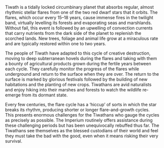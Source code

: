 Tiwath is a tidally locked circumbinary planet that absorbs regular, almost rhythmic stellar flares from one of the two red dwarf stars that it orbits. The flares, which occur every 15–18 years, cause immense fires in the twilight band, virtually levelling its forests and evaporating seas and marshlands. Without fail, this event is followed by an upwelling of convection currents that carry nutrients from the dark side of the planet to replenish the scorched lands. New trees, foliage and animal life grow at a miraculous rate and are typically restored within one to two years.

The people of Tiwath have adapted to this cycle of creative destruction, moving to deep subterranean hovels during the flares and taking with them a bounty of agricultural products grown during the fertile years between each cycle. They carefully monitor the progress of the flares while underground and return to the surface when they are over. The return to the surface is marked by glorious festivals followed by the building of new habitations and the planting of new crops. Tiwathans are avid naturalists and enjoy hiking into their marshes and forests to watch the wildlife re-emerge from its dormant state.

Every few centuries, the flare cycle has a ‘hiccup’ of sorts in which the star breaks its rhythm, producing shorter or longer flare-and-growth cycles. This presents enormous challenges for the Tiwathans who gauge the cycles as precisely as possible. The Imperium routinely offers assistance during these challenging periods but has been unequivocally rebuffed thus far. The Tiwathans see themselves as the blessed custodians of their world and feel they must take the bad with the good, even when it means risking their very survival.


